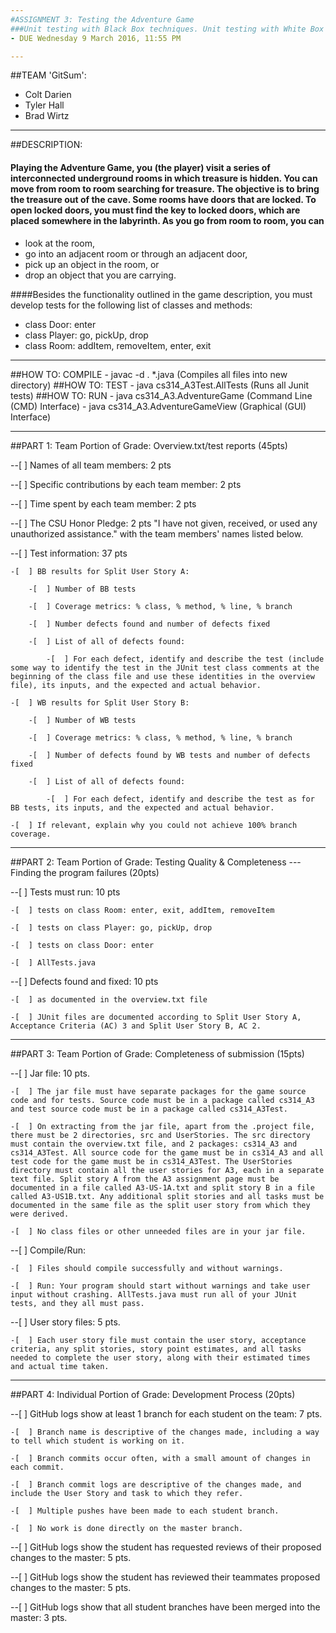 ```yaml
---
#ASSIGNMENT 3: Testing the Adventure Game
###Unit testing with Black Box techniques. Unit testing with White Box techniques.
- DUE Wednesday 9 March 2016, 11:55 PM

---
```

##TEAM 'GitSum':
- Colt Darien
- Tyler Hall
- Brad Wirtz

---
##DESCRIPTION:

#### Playing the Adventure Game, you (the player) visit a series of interconnected underground rooms in which treasure is hidden. You can move from room to room searching for treasure. The objective is to bring the treasure out of the cave. Some rooms have doors that are locked. To open locked doors, you must find the key to locked doors, which are placed somewhere in the labyrinth. As you go from room to room, you can
- look at the room,
- go into an adjacent room or through an adjacent door,
- pick up an object in the room, or
- drop an object that you are carrying.

####Besides the functionality outlined in the game description, you must develop tests for the following list of classes and methods:
- class Door: enter
- class Player: go, pickUp, drop
- class Room: addItem, removeItem, enter, exit

---
##HOW TO: COMPILE
	- javac -d . *.java			(Compiles all files into new directory)
##HOW TO: TEST
	- java cs314_A3Test.AllTests		(Runs all Junit tests)
##HOW TO: RUN
	- java cs314_A3.AdventureGame       	(Command Line (CMD) Interface)
	- java cs314_A3.AdventureGameView       (Graphical (GUI) Interface)

---
##PART 1: Team Portion of Grade: Overview.txt/test reports (45pts)

--[  ] Names of all team members: 2 pts

--[  ] Specific contributions by each team member: 2 pts

--[  ] Time spent by each team member: 2 pts

--[  ] The CSU Honor Pledge: 2 pts "I have not given, received, or used any unauthorized assistance." with the team members' names listed below.

--[  ] Test information: 37 pts

	-[  ] BB results for Split User Story A:

		-[  ] Number of BB tests

		-[  ] Coverage metrics: % class, % method, % line, % branch

		-[  ] Number defects found and number of defects fixed

		-[  ] List of all of defects found:

			-[  ] For each defect, identify and describe the test (include some way to identify the test in the JUnit test class comments at the beginning of the class file and use these identities in the overview file), its inputs, and the expected and actual behavior.

	-[  ] WB results for Split User Story B:

		-[  ] Number of WB tests

		-[  ] Coverage metrics: % class, % method, % line, % branch

		-[  ] Number of defects found by WB tests and number of defects fixed

		-[  ] List of all of defects found:

			-[  ] For each defect, identify and describe the test as for BB tests, its inputs, and the expected and actual behavior. 

	-[  ] If relevant, explain why you could not achieve 100% branch coverage.


---
##PART 2: Team Portion of Grade: Testing Quality & Completeness --- Finding the program failures (20pts)

--[  ] Tests must run: 10 pts

	-[  ] tests on class Room: enter, exit, addItem, removeItem

	-[  ] tests on class Player: go, pickUp, drop

	-[  ] tests on class Door: enter

	-[  ] AllTests.java

--[  ] Defects found and fixed: 10 pts

	-[  ] as documented in the overview.txt file

	-[  ] JUnit files are documented according to Split User Story A, Acceptance Criteria (AC) 3 and Split User Story B, AC 2. 


---
##PART 3: Team Portion of Grade: Completeness of submission (15pts)

--[  ] Jar file: 10 pts.

	-[  ] The jar file must have separate packages for the game source code and for tests. Source code must be in a package called cs314_A3 and test source code must be in a package called cs314_A3Test.

	-[  ] On extracting from the jar file, apart from the .project file, there must be 2 directories, src and UserStories. The src directory must contain the overview.txt file, and 2 packages: cs314_A3 and cs314_A3Test. All source code for the game must be in cs314_A3 and all test code for the game must be in cs314_A3Test. The UserStories directory must contain all the user stories for A3, each in a separate text file. Split story A from the A3 assignment page must be documented in a file called A3-US-1A.txt and split story B in a file called A3-US1B.txt. Any additional split stories and all tasks must be documented in the same file as the split user story from which they were derived.

	-[  ] No class files or other unneeded files are in your jar file.

--[  ] Compile/Run:

	-[  ] Files should compile successfully and without warnings.

	-[  ] Run: Your program should start without warnings and take user input without crashing. AllTests.java must run all of your JUnit tests, and they all must pass.

--[  ] User story files: 5 pts.

	-[  ] Each user story file must contain the user story, acceptance criteria, any split stories, story point estimates, and all tasks needed to complete the user story, along with their estimated times and actual time taken.


---
##PART 4: Individual Portion of Grade: Development Process (20pts)

--[  ] GitHub logs show at least 1 branch for each student on the team: 7 pts.

	-[  ] Branch name is descriptive of the changes made, including a way to tell which student is working on it.

	-[  ] Branch commits occur often, with a small amount of changes in each commit.

	-[  ] Branch commit logs are descriptive of the changes made, and include the User Story and task to which they refer.

	-[  ] Multiple pushes have been made to each student branch.

	-[  ] No work is done directly on the master branch.

--[  ] GitHub logs show the student has requested reviews of their proposed changes to the master: 5 pts.

--[  ] GitHub logs show the student has reviewed their teammates proposed changes to the master: 5 pts.

--[  ] GitHub logs show that all student branches have been merged into the master: 3 pts.
